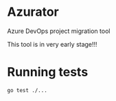 # Azurator
Azure DevOps project migration tool

This tool is in very early stage!!!

# Running tests
`go test ./...`